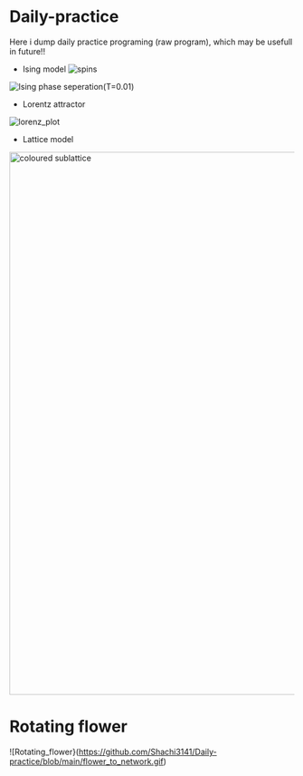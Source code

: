# Daily-practice
Here i dump daily practice programing (raw program), which may be usefull in future!!

* Ising model
![spins](https://github.com/user-attachments/assets/55b7d3bd-57a4-43db-a216-c6dffc43ae63)


![Ising phase seperation(T=0.01)](https://github.com/Shachi3141/Daily-practice/blob/main/Ising%20phase%20seperation(T%3D0.01).gif)

* Lorentz attractor

![lorenz_plot](https://github.com/user-attachments/assets/3f7fdf56-632f-44ea-a40e-f6c299b1eb53)

* Lattice model

<img width="958" alt="coloured sublattice" src="https://github.com/user-attachments/assets/16efdb50-6385-406f-9a4f-7ce99d6a77c0" />

# Rotating flower

![Rotating_flower}(https://github.com/Shachi3141/Daily-practice/blob/main/flower_to_network.gif)
